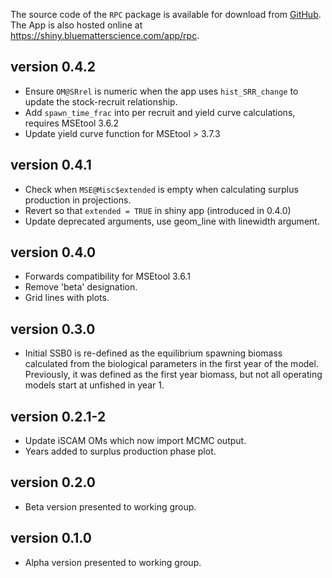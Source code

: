 The source code of the `RPC` package is available for download from [GitHub](https://www.github.com/Blue-Matter/RPC). The App is also hosted online at https://shiny.bluematterscience.com/app/rpc.

## version 0.4.2

- Ensure `OM@SRrel` is numeric when the app uses `hist_SRR_change` to update the stock-recruit relationship.
- Add `spawn_time_frac` into per recruit and yield curve calculations, requires MSEtool 3.6.2
- Update yield curve function for MSEtool > 3.7.3

## version 0.4.1

- Check when `MSE@Misc$extended` is empty when calculating surplus production in projections. 
- Revert so that `extended = TRUE` in shiny app (introduced in 0.4.0)
- Update deprecated arguments, use geom_line with linewidth argument.

## version 0.4.0

- Forwards compatibility for MSEtool 3.6.1
- Remove 'beta' designation.
- Grid lines with plots.

## version 0.3.0

- Initial SSB0 is re-defined as the equilibrium spawning biomass calculated from the biological parameters in the first year of the model. Previously, it was defined as the first year biomass, but not all operating models start at unfished in year 1.

## version 0.2.1-2

- Update iSCAM OMs which now import MCMC output.
- Years added to surplus production phase plot.

## version 0.2.0

- Beta version presented to working group.

## version 0.1.0

- Alpha version presented to working group.
